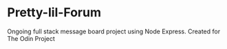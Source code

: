 # Pretty-lil-Forum
Ongoing full stack message board project using Node Express. Created for The Odin Project
